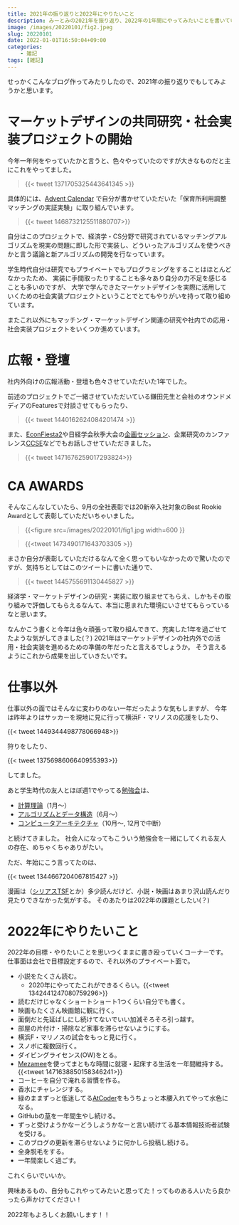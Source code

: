 ```yaml
---
title: 2021年の振り返りと2022年にやりたいこと
description: みーとみの2021年を振り返り、2022年の1年間にやってみたいことを書いていきます。
image: /images/20220101/fig2.jpeg
slug: 20220101
date: 2022-01-01T16:50:04+09:00
categories:
    - 雑記
tags: [雑記]
---
```

せっかくこんなブログ作ってみたりしたので、2021年の振り返りでもしてみようかと思います。

# マーケットデザインの共同研究・社会実装プロジェクトの開始
今年一年何をやっていたかと言うと、色々やっていたのですが大きなものだと主にこれをやってました。

>{{< tweet 1371705325443641345 >}}

具体的には、[Advent Calendar](https://adventar.org/calendars/6839) で自分が書かせていただいた「保育所利用調整マッチングの実証実験」に取り組んでいます。

>{{< tweet 1468732125511880707>}}

自分はこのプロジェクトで、経済学・CS分野で研究されているマッチングアルゴリズムを現実の問題に即した形で実装し、どういったアルゴリズムを使うべきかと言う議論と新アルゴリズムの開発を行なっています。

学生時代自分は研究でもプライベートでもプログラミングをすることはほとんどなかったため、
実装に手間取ったりすることも多々あり自分の力不足を感じることも多いのですが、
大学で学んできたマーケットデザインを実際に活用していくための社会実装プロジェクトということでとてもやりがいを持って取り組めています。

またこれ以外にもマッチング・マーケットデザイン関連の研究や社内での応用・社会実装プロジェクトをいくつか進めています。


# 広報・登壇
社内外向けの広報活動・登壇も色々させていただいた1年でした。

前述のプロジェクトでご一緒させていただいている鎌田先生と会社のオウンドメディアのFeaturesで対談させてもらったり、

>{{< tweet 1440162624084201474 >}}

また、[EconFiesta2](https://sansan.connpass.com/event/203771/)や日経学会秋季大会の[企画セッション](https://confit.atlas.jp/guide/event/jeaf2021/session/1G01-01/category)、企業研究のカンファレンス[CCSE](https://ccse.jp/2021/)などでもお話しさせていただきました。

>{{< tweet 1471676259017293824>}}

# CA AWARDS
そんなこんなしていたら、9月の全社表彰では20新卒入社対象のBest Rookie Awardとして表彰していただいちゃいました。

>{{<figure
   src=/images/20220101/fig1.jpg
   width=600
>}}

>{{<tweet 1473490171643703305 >}}

まさか自分が表彰していただけるなんて全く思ってもいなかったので驚いたのですが、気持ちとしてはこのツイートに書いた通りで、

>{{< tweet 1445755691130445827 >}}

経済学・マーケットデザインの研究・実装に取り組ませてもらえ、しかもその取り組みで評価してもらえるなんて、本当に恵まれた環境にいさせてもらっているなと思います。

なんかこう書くと今年は色々頑張って取り組んできて、充実した1年を過ごせてたような気がしてきました(？)
2021年はマーケットデザインの社内外での活用・社会実装を進めるための準備の年だったと言えるでしょうか。
そう言えるようにこれから成果を出していきたいです。

# 仕事以外
仕事以外の面ではそんなに変わりのない一年だったような気もしますが、
今年は昨年よりはサッカーを現地に見に行って横浜F・マリノスの応援をしたり、

{{< tweet 1449344498778066948>}}

狩りをしたり、

{{< tweet 1375698606640955393>}}

してました。

あと学生時代の友人とほぼ週1でやってる[勉強会](https://github.com/CSReading)は、
- [計算理論](https://www.oreilly.co.jp/books/9784873119335/)（1月〜）
- [アルゴリズムとデータ構造](https://bookclub.kodansha.co.jp/product?item=0000275430)（6月〜）
- [コンピュータアーキテクチャ](https://www.shoeisha.co.jp/book/detail/9784798167930)（10月〜, 12月で中断）

と続けてきました。
社会人になってもこういう勉強会を一緒にしてくれる友人の存在、めちゃくちゃありがたい。

ただ、年始にこう言ってたのは、

{{< tweet 1344667204067815427 >}}

漫画は（[シリアスTSF](https://miiitomi.github.io/p/oregawatashininarumade/)とか）多少読んだけど、小説・映画はあまり沢山読んだり見たりできなかった気がする。
そのあたりは2022年の課題としたい(？)

# 2022年にやりたいこと
2022年の目標・やりたいことを思いつくままに書き殴っていくコーナーです。
仕事面は会社で目標設定するので、それ以外のプライベート面で。

- 小説をたくさん読む。
  - 2020年にやってたこれができるくらい。{{<tweet 1342441247080759296>}}
- 読むだけじゃなくショートショート1つくらい自分でも書く。
- 映画もたくさん映画館に観に行く。
- 面倒だと先延ばしにし続けてないでいい加減そろそろ引っ越す。
- 部屋の片付け・掃除など家事を滞らせないようにする。
- 横浜F・マリノスの試合をもっと見に行く。
- スノボに複数回行く。
- ダイビングライセンス(OW)をとる。
- [Mezamee](https://mezamee.com/)を使ってまともな時間に就寝・起床する生活を一年間維持する。{{<tweet 1471638850158346241>}}
- コーヒーを自分で淹れる習慣を作る。
- 香水にチャレンジする。
- 緑のままずっと低迷してる[AtCoder](https://atcoder.jp/users/miiitomi/)をもうちょっと本腰入れてやって水色になる。
- GitHubの[草](https://github.com/miiitomi/)を一年間生やし続ける。
- ずっと受けようかなーどうしようかなーと言い続けてる基本情報技術者試験を受ける。
- このブログの更新を滞らせないように何かしら投稿し続ける。
- 全身脱毛をする。
- 一年間楽しく過ごす。

これくらいでいいか。

興味あるもの、自分もこれやってみたいと思ってた！ってものある人いたら良かったら声かけてください！

2022年もよろしくお願いします！！

